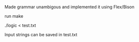 Made grammar unambigous and implemented it using Flex/Bison

run make

./logic < test.txt

Input strings can be saved in test.txt
